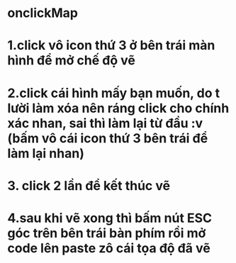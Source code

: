# onclickMap
# 1.click vô icon thứ 3 ở bên trái màn hình để mở chế độ vẽ

# 2.click cái hình mấy bạn muốn, do t lười làm xóa nên ráng click cho chính xác nhan, sai thì làm lại từ đầu :v (bấm vô cái icon thứ 3 bên trái để làm lại nhan)

# 3. click 2 lần để kết thúc vẽ

# 4.sau khi vẽ xong thì bấm nút ESC góc trên bên trái bàn phím rồi mở code lên paste zô cái tọa độ đã vẽ

